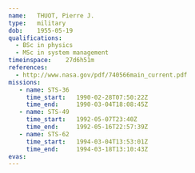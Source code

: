 ```yaml
---
name:	THUOT, Pierre J.
type:	military
dob:	1955-05-19
qualifications:
  - BSc in physics
  - MSc in system management
timeinspace:	27d6h51m
references:
  - http://www.nasa.gov/pdf/740566main_current.pdf
missions:
   - name: STS-36
     time_start:   1990-02-28T07:50:22Z
     time_end:     1990-03-04T18:08:45Z
   - name: STS-49
     time_start:   1992-05-07T23:40Z
     time_end:     1992-05-16T22:57:39Z
   - name: STS-62
     time_start:   1994-03-04T13:53:01Z
     time_end:     1994-03-18T13:10:43Z
evas:
---
```

